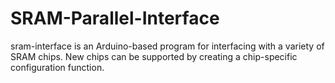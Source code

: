 # SRAM-Parallel-Interface
sram-interface is an Arduino-based program for interfacing with a variety of SRAM chips. New chips can be supported by creating a chip-specific configuration function.
